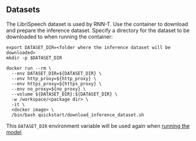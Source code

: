 ## Datasets

The LibriSpeech dataset is used by RNN-T. Use the <model name> <mode> container
to download and prepare the inference dataset. Specify a directory for the dataset to be
downloaded to when running the container:
```
export DATASET_DIR=<folder where the inference dataset will be downloaded>
mkdir -p $DATASET_DIR

docker run --rm \
  --env DATASET_DIR=${DATASET_DIR} \
  --env http_proxy=${http_proxy} \
  --env https_proxy=${https_proxy} \
  --env no_proxy=${no_proxy} \
  --volume ${DATASET_DIR}:${DATASET_DIR} \
  -w /workspace/<package dir> \
  -it \
  <docker image> \
  /bin/bash quickstart/download_inference_dataset.sh
```

This `DATASET_DIR` environment variable will be used again when
[running the model](#run-the-model).

